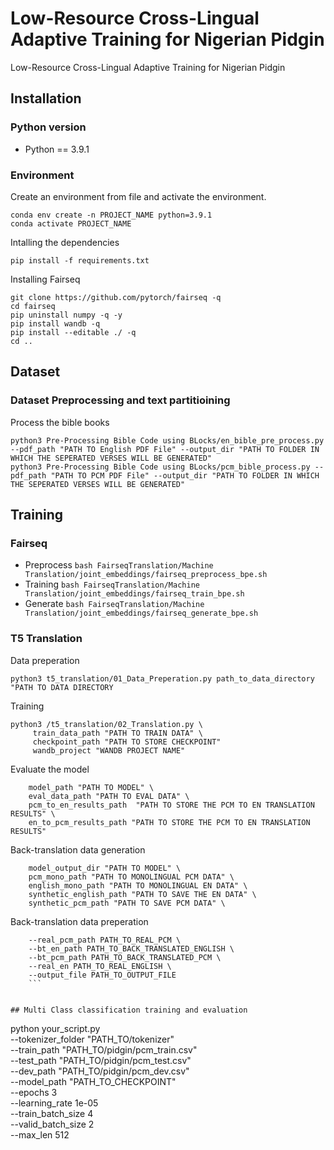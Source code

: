 # Low-Resource Cross-Lingual Adaptive Training for Nigerian Pidgin
Low-Resource Cross-Lingual Adaptive Training for Nigerian Pidgin

## Installation

### Python version

* Python == 3.9.1

### Environment

Create an environment from file and activate the environment.

```
conda env create -n PROJECT_NAME python=3.9.1
conda activate PROJECT_NAME
```

Intalling the dependencies

```
pip install -f requirements.txt
```


Installing Fairseq

```
git clone https://github.com/pytorch/fairseq -q
cd fairseq
pip uninstall numpy -q -y
pip install wandb -q
pip install --editable ./ -q
cd ..
```

## Dataset


### Dataset Preprocessing and text partitioining
Process the bible books

```
python3 Pre-Processing Bible Code using BLocks/en_bible_pre_process.py --pdf_path "PATH TO English PDF File" --output_dir "PATH TO FOLDER IN WHICH THE SEPERATED VERSES WILL BE GENERATED"
python3 Pre-Processing Bible Code using BLocks/pcm_bible_process.py --pdf_path "PATH TO PCM PDF File" --output_dir "PATH TO FOLDER IN WHICH THE SEPERATED VERSES WILL BE GENERATED"
```


## Training
### Fairseq
- Preprocess
`bash FairseqTranslation/Machine Translation/joint_embeddings/fairseq_preprocess_bpe.sh `
- Training
`bash FairseqTranslation/Machine Translation/joint_embeddings/fairseq_train_bpe.sh`
- Generate 
`bash FairseqTranslation/Machine Translation/joint_embeddings/fairseq_generate_bpe.sh`

### T5 Translation

Data preperation

`python3 t5_translation/01_Data_Preperation.py path_to_data_directory "PATH TO DATA DIRECTORY `

Training

```
python3 /t5_translation/02_Translation.py \
     train_data_path "PATH TO TRAIN DATA" \
     checkpoint_path "PATH TO STORE CHECKPOINT"
     wandb_project "WANDB PROJECT NAME"
```

Evaluate the model

```python3 t5_translation/03_Eval.py \
    model_path "PATH TO MODEL" \
    eval_data_path "PATH TO EVAL DATA" \
    pcm_to_en_results_path  "PATH TO STORE THE PCM TO EN TRANSLATION RESULTS" \
    en_to_pcm_results_path "PATH TO STORE THE PCM TO EN TRANSLATION RESULTS"
 ```


Back-translation data generation

```python3 t5_translation/04_Back_translation_data_generate.py \
    model_output_dir "PATH TO MODEL" \
    pcm_mono_path "PATH TO MONOLINGUAL PCM DATA" \
    english_mono_path "PATH TO MONOLINGUAL EN DATA" \ 
    synthetic_english_path "PATH TO SAVE THE EN DATA" \
    synthetic_pcm_path "PATH TO SAVE PCM DATA" \
```

Back-translation data preperation

```python3 t5_translation/05_Back_translation_data_prep.py  \
    --real_pcm_path PATH_TO_REAL_PCM \
    --bt_en_path PATH_TO_BACK_TRANSLATED_ENGLISH \
    --bt_pcm_path PATH_TO_BACK_TRANSLATED_PCM \
    --real_en PATH_TO_REAL_ENGLISH \
    --output_file PATH_TO_OUTPUT_FILE
    ```


## Multi Class classification training and evaluation

```
python your_script.py \
    --tokenizer_folder "PATH_TO/tokenizer" \
    --train_path "PATH_TO/pidgin/pcm_train.csv" \
    --test_path "PATH_TO/pidgin/pcm_test.csv" \
    --dev_path "PATH_TO/pidgin/pcm_dev.csv" \
    --model_path "PATH_TO_CHECKPOINT" \
    --epochs 3 \
    --learning_rate 1e-05 \
    --train_batch_size 4 \
    --valid_batch_size 2 \
    --max_len 512
```
